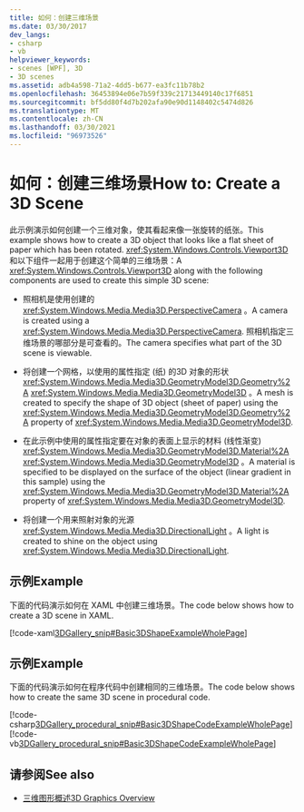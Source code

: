 ```yaml
---
title: 如何：创建三维场景
ms.date: 03/30/2017
dev_langs:
- csharp
- vb
helpviewer_keywords:
- scenes [WPF], 3D
- 3D scenes
ms.assetid: adb4a598-71a2-4dd5-b677-ea3fc11b78b2
ms.openlocfilehash: 36453894e06e7b59f339c21713449140c17f6851
ms.sourcegitcommit: bf5dd80f4d7b202afa90e90d1148402c5474d826
ms.translationtype: MT
ms.contentlocale: zh-CN
ms.lasthandoff: 03/30/2021
ms.locfileid: "96973526"
---
```

# <a name="how-to-create-a-3d-scene"></a><span data-ttu-id="d1907-102">如何：创建三维场景</span><span class="sxs-lookup"><span data-stu-id="d1907-102">How to: Create a 3D Scene</span></span>
<span data-ttu-id="d1907-103">此示例演示如何创建一个三维对象，使其看起来像一张旋转的纸张。</span><span class="sxs-lookup"><span data-stu-id="d1907-103">This example shows how to create a 3D object that looks like a flat sheet of paper which has been rotated.</span></span> <span data-ttu-id="d1907-104"><xref:System.Windows.Controls.Viewport3D>和以下组件一起用于创建这个简单的三维场景：</span><span class="sxs-lookup"><span data-stu-id="d1907-104">A <xref:System.Windows.Controls.Viewport3D> along with the following components are used to create this simple 3D scene:</span></span>  
  
- <span data-ttu-id="d1907-105">照相机是使用创建的 <xref:System.Windows.Media.Media3D.PerspectiveCamera> 。</span><span class="sxs-lookup"><span data-stu-id="d1907-105">A camera is created using a <xref:System.Windows.Media.Media3D.PerspectiveCamera>.</span></span> <span data-ttu-id="d1907-106">照相机指定三维场景的哪部分是可查看的。</span><span class="sxs-lookup"><span data-stu-id="d1907-106">The camera specifies what part of the 3D scene is viewable.</span></span>  
  
- <span data-ttu-id="d1907-107">将创建一个网格，以使用的属性指定 (纸) 的3D 对象的形状 <xref:System.Windows.Media.Media3D.GeometryModel3D.Geometry%2A> <xref:System.Windows.Media.Media3D.GeometryModel3D> 。</span><span class="sxs-lookup"><span data-stu-id="d1907-107">A mesh is created to specify the shape of 3D object (sheet of paper) using the <xref:System.Windows.Media.Media3D.GeometryModel3D.Geometry%2A> property of <xref:System.Windows.Media.Media3D.GeometryModel3D>.</span></span>  
  
- <span data-ttu-id="d1907-108">在此示例中使用的属性指定要在对象的表面上显示的材料 (线性渐变) <xref:System.Windows.Media.Media3D.GeometryModel3D.Material%2A> <xref:System.Windows.Media.Media3D.GeometryModel3D> 。</span><span class="sxs-lookup"><span data-stu-id="d1907-108">A material is specified to be displayed on the surface of the object (linear gradient in this sample) using the <xref:System.Windows.Media.Media3D.GeometryModel3D.Material%2A> property of <xref:System.Windows.Media.Media3D.GeometryModel3D>.</span></span>  
  
- <span data-ttu-id="d1907-109">将创建一个用来照射对象的光源 <xref:System.Windows.Media.Media3D.DirectionalLight> 。</span><span class="sxs-lookup"><span data-stu-id="d1907-109">A light is created to shine on the object using <xref:System.Windows.Media.Media3D.DirectionalLight>.</span></span>  
  
## <a name="example"></a><span data-ttu-id="d1907-110">示例</span><span class="sxs-lookup"><span data-stu-id="d1907-110">Example</span></span>  
 <span data-ttu-id="d1907-111">下面的代码演示如何在 XAML 中创建三维场景。</span><span class="sxs-lookup"><span data-stu-id="d1907-111">The code below shows how to create a 3D scene in XAML.</span></span>  
  
 [!code-xaml[3DGallery_snip#Basic3DShapeExampleWholePage](~/samples/snippets/csharp/VS_Snippets_Wpf/3DGallery_snip/CS/Basic3DShapeExample.xaml#basic3dshapeexamplewholepage)]  
  
## <a name="example"></a><span data-ttu-id="d1907-112">示例</span><span class="sxs-lookup"><span data-stu-id="d1907-112">Example</span></span>  
 <span data-ttu-id="d1907-113">下面的代码演示如何在程序代码中创建相同的三维场景。</span><span class="sxs-lookup"><span data-stu-id="d1907-113">The code below shows how to create the same 3D scene in procedural code.</span></span>  
  
 [!code-csharp[3DGallery_procedural_snip#Basic3DShapeCodeExampleWholePage](~/samples/snippets/csharp/VS_Snippets_Wpf/3DGallery_procedural_snip/CSharp/Basic3DShapeExample.cs#basic3dshapecodeexamplewholepage)]
 [!code-vb[3DGallery_procedural_snip#Basic3DShapeCodeExampleWholePage](~/samples/snippets/visualbasic/VS_Snippets_Wpf/3DGallery_procedural_snip/visualbasic/basic3dshapeexample.vb#basic3dshapecodeexamplewholepage)]  
  
## <a name="see-also"></a><span data-ttu-id="d1907-114">请参阅</span><span class="sxs-lookup"><span data-stu-id="d1907-114">See also</span></span>

- [<span data-ttu-id="d1907-115">三维图形概述</span><span class="sxs-lookup"><span data-stu-id="d1907-115">3D Graphics Overview</span></span>](3-d-graphics-overview.md)
